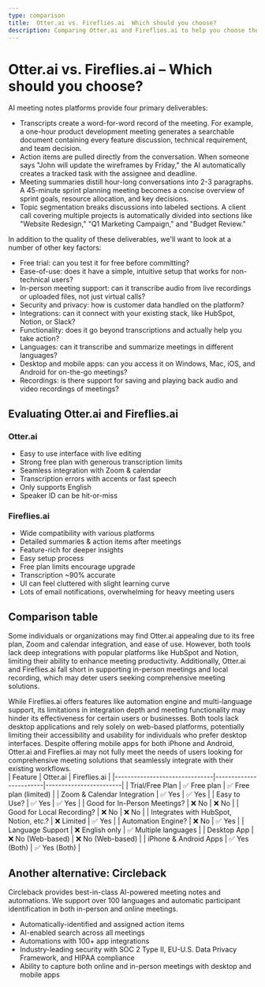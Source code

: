 ```yaml
---
type: comparison
title:  Otter.ai vs. Fireflies.ai  Which should you choose?
description: Comparing Otter.ai and Fireflies.ai to help you choose the best transcription tool. Also, explore an alternative: Circleback.
---
```


# Otter.ai vs. Fireflies.ai – Which should you choose?  
AI meeting notes platforms provide four primary deliverables:  
  
* Transcripts create a word-for-word record of the meeting. For example, a one-hour product development meeting generates a searchable document containing every feature discussion, technical requirement, and team decision.  
* Action items are pulled directly from the conversation. When someone says "John will update the wireframes by Friday," the AI automatically creates a tracked task with the assignee and deadline.  
* Meeting summaries distill hour-long conversations into 2-3 paragraphs. A 45-minute sprint planning meeting becomes a concise overview of sprint goals, resource allocation, and key decisions.  
* Topic segmentation breaks discussions into labeled sections. A client call covering multiple projects is automatically divided into sections like "Website Redesign," "Q1 Marketing Campaign," and "Budget Review."  
  
In addition to the quality of these deliverables, we'll want to look at a number of other key factors:  
  
* Free trial: can you test it for free before committing?  
* Ease-of-use: does it have a simple, intuitive setup that works for non-technical users?  
* In-person meeting support: can it transcribe audio from live recordings or uploaded files, not just virtual calls?  
* Security and privacy: how is customer data handled on the platform?  
* Integrations: can it connect with your existing stack, like HubSpot, Notion, or Slack?  
* Functionality: does it go beyond transcriptions and actually help you take action?  
* Languages: can it transcribe and summarize meetings in different languages?  
* Desktop and mobile apps: can you access it on Windows, Mac, iOS, and Android for on-the-go meetings?  
* Recordings: is there support for saving and playing back audio and video recordings of meetings?    
## Evaluating Otter.ai and Fireflies.ai  
### Otter.ai
- Easy to use interface with live editing
- Strong free plan with generous transcription limits
- Seamless integration with Zoom & calendar
- Transcription errors with accents or fast speech
- Only supports English
- Speaker ID can be hit-or-miss

### Fireflies.ai
- Wide compatibility with various platforms
- Detailed summaries & action items after meetings
- Feature-rich for deeper insights
- Easy setup process
- Free plan limits encourage upgrade
- Transcription ~90% accurate
- UI can feel cluttered with slight learning curve
- Lots of email notifications, overwhelming for heavy meeting users  
## Comparison table    
Some individuals or organizations may find Otter.ai appealing due to its free plan, Zoom and calendar integration, and ease of use. However, both tools lack deep integrations with popular platforms like HubSpot and Notion, limiting their ability to enhance meeting productivity. Additionally, Otter.ai and Fireflies.ai fall short in supporting in-person meetings and local recording, which may deter users seeking comprehensive meeting solutions.

While Fireflies.ai offers features like automation engine and multi-language support, its limitations in integration depth and meeting functionality may hinder its effectiveness for certain users or businesses. Both tools lack desktop applications and rely solely on web-based platforms, potentially limiting their accessibility and usability for individuals who prefer desktop interfaces. Despite offering mobile apps for both iPhone and Android, Otter.ai and Fireflies.ai may not fully meet the needs of users looking for comprehensive meeting solutions that seamlessly integrate with their existing workflows.  
| Feature                        | Otter.ai               | Fireflies.ai           |
|-------------------------------|------------------------|------------------------|
| Trial/Free Plan               | ✅ Free plan            | ✅ Free plan (limited)  |
| Zoom & Calendar Integration    | ✅ Yes                  | ✅ Yes                  |
| Easy to Use?                   | ✅ Yes                  | ✅ Yes                  |
| Good for In-Person Meetings?   | ❌ No                   | ❌ No                   |
| Good for Local Recording?      | ❌ No                   | ❌ No                   |
| Integrates with HubSpot, Notion, etc.? | ❌ Limited         | ✅ Yes                  |
| Automation Engine?             | ❌ No                   | ✅ Yes                  |
| Language Support               | ❌ English only         | ✅ Multiple languages   |
| Desktop App                   | ❌ No (Web-based)       | ❌ No (Web-based)       |
| iPhone & Android Apps         | ✅ Yes (Both)           | ✅ Yes (Both)           |  
## Another alternative: Circleback  
Circleback provides best-in-class AI-powered meeting notes and automations. We support over 100 languages and automatic participant identification in both in-person and online meetings.  
  
* Automatically-identified and assigned action items  
* AI-enabled search across all meetings  
* Automations with 100+ app integrations  
* Industry-leading security with SOC 2 Type II, EU-U.S. Data Privacy Framework, and HIPAA compliance  
* Ability to capture both online and in-person meetings with desktop and mobile apps  